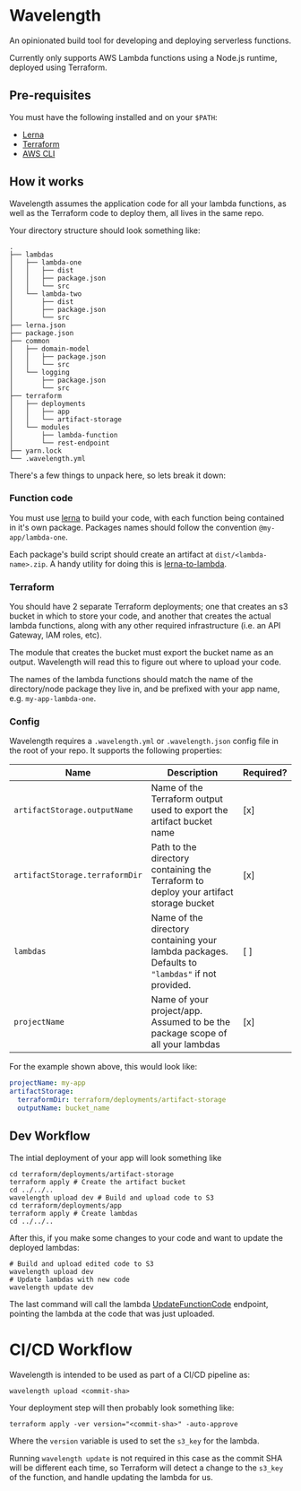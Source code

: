 # Wavelength

An opinionated build tool for developing and deploying serverless functions.

Currently only supports AWS Lambda functions using a Node.js runtime, deployed using Terraform.

## Pre-requisites
You must have the following installed and on your `$PATH`:
- [Lerna](https://github.com/lerna/lerna)
- [Terraform](https://www.terraform.io/)
- [AWS CLI](https://aws.amazon.com/cli/)

## How it works

Wavelength assumes the application code for all your lambda functions, as well as the Terraform code to deploy them, all
lives in the same repo.

Your directory structure should look something like:
```text
.
├── lambdas
│   ├── lambda-one
│   │   ├── dist
│   │   ├── package.json
│   │   └── src
│   └── lambda-two
│       ├── dist
│       ├── package.json
│       └── src
├── lerna.json
├── package.json
├── common
│   ├── domain-model
│   │   ├── package.json
│   │   └── src
│   └── logging
│       ├── package.json
│       └── src
├── terraform
│   ├── deployments
│   │   ├── app
│   │   └── artifact-storage
│   └── modules
│       ├── lambda-function
│       └── rest-endpoint
├── yarn.lock
└── .wavelength.yml
```

There's a few things to unpack here, so lets break it down:

### Function code

You must use [lerna] to build your code, with each function being contained in it's own package. Packages names should
follow the convention `@my-app/lambda-one`.

Each package's build script should create an artifact at `dist/<lambda-name>.zip`. A handy utility for doing this
is [lerna-to-lambda].

[lerna]: https://github.com/lerna/lerna
[lerna-to-lambda]: https://github.com/lafiosca/lerna-to-lambda

### Terraform

You should have 2 separate Terraform deployments; one that creates an s3 bucket in which to store your code, and another
that creates the actual lambda functions, along with any other required infrastructure (i.e. an API Gateway, IAM roles,
etc).

The module that creates the bucket must export the bucket name as an output. Wavelength will read this to figure out
where to upload your code.

The names of the lambda functions should match the name of the directory/node package they live in, and be prefixed with
your app name, e.g. `my-app-lambda-one`.

### Config

Wavelength requires a `.wavelength.yml` or `.wavelength.json` config file in the root of your repo. It supports the
following properties:

| Name                            | Description                                                                                     | Required? |
| ------------------------------- | ----------------------------------------------------------------------------------------------- | --------- |
| `artifactStorage.outputName`    | Name of the Terraform output used to export the artifact bucket name                            | [x]       |
| `artifactStorage.terraformDir`  | Path to the directory containing the Terraform to deploy your artifact storage bucket           | [x]       |
| `lambdas`                       | Name of the directory containing your lambda packages. Defaults to `"lambdas"` if not provided. | [ ]       |
| `projectName`                   | Name of your project/app. Assumed to be the package scope of all your lambdas                   | [x]       |

For the example shown above, this would look like:
```yaml
projectName: my-app
artifactStorage:
  terraformDir: terraform/deployments/artifact-storage
  outputName: bucket_name
```

## Dev Workflow
The intial deployment of your app will look something like

```shell
cd terraform/deployments/artifact-storage
terraform apply # Create the artifact bucket
cd ../../..
wavelength upload dev # Build and upload code to S3
cd terraform/deployments/app
terraform apply # Create lambdas
cd ../../..
```

After this, if you make some changes to your code and want to update the deployed lambdas:
```shell
# Build and upload edited code to S3
wavelength upload dev
# Update lambdas with new code
wavelength update dev
```
The last command will call the lambda [UpdateFunctionCode] endpoint, pointing the lambda at the code that was just
uploaded.

[UpdateFunctionCode]: https://docs.aws.amazon.com/lambda/latest/dg/API_UpdateFunctionCode.html

# CI/CD Workflow
Wavelength is intended to be used as part of a CI/CD pipeline as:
```shell
wavelength upload <commit-sha>
```
Your deployment step will then probably look something like:
```shell
terraform apply -ver version="<commit-sha>" -auto-approve
```
Where the `version` variable is used to set the `s3_key` for the lambda.

Running `wavelength update` is not required in this case as the commit SHA will be different each time, so Terraform
will detect a change to the `s3_key` of the function, and handle updating the lambda for us.


